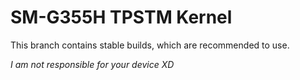  # SM-G355H TPSTM Kernel 

This branch contains stable builds, which are recommended to use.


*I am not responsible for your device XD*
